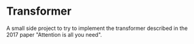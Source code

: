 # Transformer
A small side project to try to implement the transformer described in the 2017 paper "Attention is all you need".
